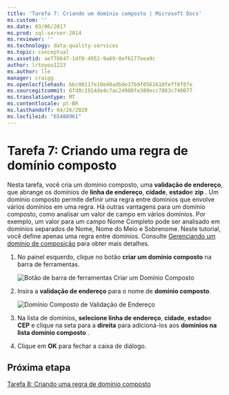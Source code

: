 ```yaml
---
title: 'Tarefa 7: Criando um domínio composto | Microsoft Docs'
ms.custom: ''
ms.date: 03/06/2017
ms.prod: sql-server-2014
ms.reviewer: ''
ms.technology: data-quality-services
ms.topic: conceptual
ms.assetid: ae778647-1df0-4952-9a69-0ef6177eea9c
author: lrtoyou1223
ms.author: lle
manager: craigg
ms.openlocfilehash: bbc00117e10e48adbde37b9f0561610feff8f87e
ms.sourcegitcommit: 6fd8c1914de4c7ac24900fe388ecc7883c740077
ms.translationtype: MT
ms.contentlocale: pt-BR
ms.lasthandoff: 04/26/2020
ms.locfileid: "65488961"
---
```

# <a name="task-7-creating-a-composite-domain"></a>Tarefa 7: Criando uma regra de domínio composto
  Nesta tarefa, você cria um domínio composto, uma **validação de endereço**, que abrange os domínios de **linha de endereço**, **cidade**, **estado**e **zip** . Um domínio composto permite definir uma regra entre domínios que envolve vários domínios em uma regra. Há outras vantagens para um domínio composto, como analisar um valor de campo em vários domínios.  Por exemplo, um valor para um campo Nome Completo pode ser analisado em domínios separados de Nome, Nome do Meio e Sobrenome. Neste tutorial, você define apenas uma regra entre domínios. Consulte [Gerenciando um domínio de composição](https://msdn.microsoft.com/library/hh510399.aspx) para obter mais detalhes.  
  
1.  No painel esquerdo, clique no botão **criar um domínio composto** na barra de ferramentas.  
  
     ![Botão de barra de ferramentas Criar um Domínio Composto](../../2014/tutorials/media/et-creatingacompositedomain-01.jpg "Botão de barra de ferramentas Criar um Domínio Composto")  
  
2.  Insira a **validação de endereço** para o nome de **domínio composto**.  
  
     ![Domínio Composto de Validação de Endereço](../../2014/tutorials/media/et-creatingacompositedomain-02.jpg "Domínio Composto de Validação de Endereço")  
  
3.  Na lista de domínios, **selecione linha de endereço**, **cidade**, **estado**e **CEP** e clique na seta para a **direita** para adicioná-los aos **domínios na lista domínio composto** .  
  
4.  Clique em **OK** para fechar a caixa de diálogo.  
  
## <a name="next-step"></a>Próxima etapa  
 [Tarefa 8: Criando uma regra de domínio composto](../../2014/tutorials/task-8-creating-a-composite-domain-rule.md)  
  
  
